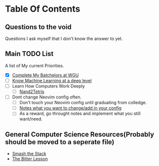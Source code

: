 # Table Of Contents

## Questions to the void
Questions I ask myself that I don't know the answer to yet.


## Main TODO List
A list of My current Priorities.

- [x] [Complete My Batchelors at WGU](/WGU/index)
- [ ] [Know Machine Learning at a deep level](ML/index)
- [ ] Learn How Computers Work Deeply
    - [ ] [Nand2Tetris](Nand2Tetris/)
- [ ] Dont change Neovim config often.
    - [ ] Don't touch your Neovim config until graduating from colledge.
    - [ ] [Notes what you want to change/add in your config](ConfigNotes.md)
    - [ ] As a reward, go throught notes and implement what you still want/need.

## General Computer Science Resources(Probably should be moved to a seperate file)
- [Smash the Stack](https://insecure.org/stf/smashstack.html)
- [The Bitter Lesson](http://www.incompleteideas.net/IncIdeas/BitterLesson.html)
